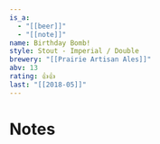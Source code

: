 ```yaml
---
is_a:
  - "[[beer]]"
  - "[[note]]"
name: Birthday Bomb!
style: Stout - Imperial / Double
brewery: "[[Prairie Artisan Ales]]"
abv: 13
rating: 👍👍
last: "[[2018-05]]"
---
```

# Notes


